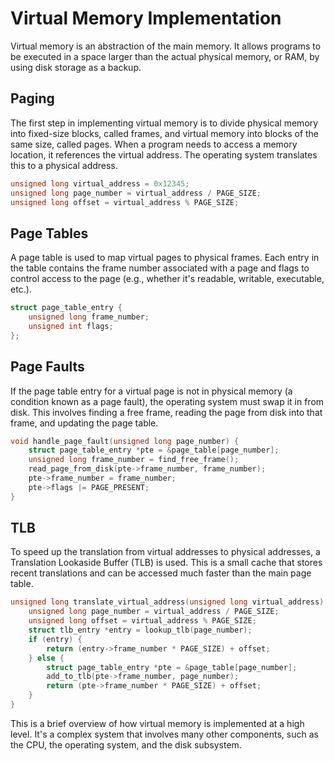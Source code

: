 # Virtual Memory Implementation

Virtual memory is an abstraction of the main memory. It allows programs to be executed in a space larger than the actual physical memory, or RAM, by using disk storage as a backup.

## Paging

The first step in implementing virtual memory is to divide physical memory into fixed-size blocks, called frames, and virtual memory into blocks of the same size, called pages. When a program needs to access a memory location, it references the virtual address. The operating system translates this to a physical address.

```c
unsigned long virtual_address = 0x12345;
unsigned long page_number = virtual_address / PAGE_SIZE;
unsigned long offset = virtual_address % PAGE_SIZE;
```

## Page Tables

A page table is used to map virtual pages to physical frames. Each entry in the table contains the frame number associated with a page and flags to control access to the page (e.g., whether it's readable, writable, executable, etc.).

```c
struct page_table_entry {
    unsigned long frame_number;
    unsigned int flags;
};
```

## Page Faults

If the page table entry for a virtual page is not in physical memory (a condition known as a page fault), the operating system must swap it in from disk. This involves finding a free frame, reading the page from disk into that frame, and updating the page table.

```c
void handle_page_fault(unsigned long page_number) {
    struct page_table_entry *pte = &page_table[page_number];
    unsigned long frame_number = find_free_frame();
    read_page_from_disk(pte->frame_number, frame_number);
    pte->frame_number = frame_number;
    pte->flags |= PAGE_PRESENT;
}
```

## TLB

To speed up the translation from virtual addresses to physical addresses, a Translation Lookaside Buffer (TLB) is used. This is a small cache that stores recent translations and can be accessed much faster than the main page table.

```c
unsigned long translate_virtual_address(unsigned long virtual_address) {
    unsigned long page_number = virtual_address / PAGE_SIZE;
    unsigned long offset = virtual_address % PAGE_SIZE;
    struct tlb_entry *entry = lookup_tlb(page_number);
    if (entry) {
        return (entry->frame_number * PAGE_SIZE) + offset;
    } else {
        struct page_table_entry *pte = &page_table[page_number];
        add_to_tlb(pte->frame_number, page_number);
        return (pte->frame_number * PAGE_SIZE) + offset;
    }
}
```
This is a brief overview of how virtual memory is implemented at a high level. It's a complex system that involves many other components, such as the CPU, the operating system, and the disk subsystem.